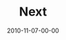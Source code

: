 ---
layout: message
category: message
series: "Game Change"
title: "Next"
date: 2010-11-07-00-00
message_id: 645
---